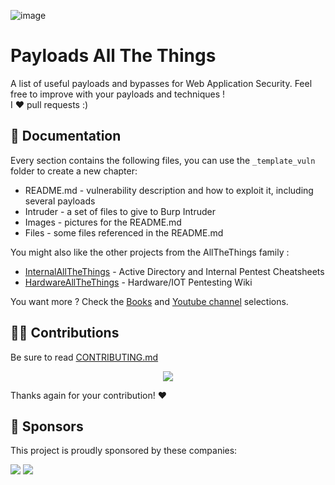 ![image](https://github.com/user-attachments/assets/5148b557-cca4-4dc5-9174-eb1de921405c)

# Payloads All The Things 

A list of useful payloads and bypasses for Web Application Security.
Feel free to improve with your payloads and techniques !    
I :heart: pull requests :)

:book: Documentation
-----
Every section contains the following files, you can use the `_template_vuln` folder to create a new chapter:

- README.md - vulnerability description and how to exploit it, including several payloads
- Intruder - a set of files to give to Burp Intruder
- Images - pictures for the README.md
- Files - some files referenced in the README.md

You might also like the other projects from the AllTheThings family :

- [InternalAllTheThings](https://swisskyrepo.github.io/InternalAllTheThings/) - Active Directory and Internal Pentest Cheatsheets
- [HardwareAllTheThings](https://swisskyrepo.github.io/HardwareAllTheThings/) - Hardware/IOT Pentesting Wiki


You want more ? Check the [Books](https://github.com/swisskyrepo/PayloadsAllTheThings/blob/master/_LEARNING_AND_SOCIALS/BOOKS.md) and [Youtube channel](https://github.com/swisskyrepo/PayloadsAllTheThings/blob/master/_LEARNING_AND_SOCIALS/YOUTUBE.md) selections.


:technologist: Contributions
-----
Be sure to read [CONTRIBUTING.md](https://github.com/swisskyrepo/PayloadsAllTheThings/blob/master/CONTRIBUTING.md)

<p align="center">
<a href="https://github.com/swisskyrepo/PayloadsAllTheThings/graphs/contributors">
  <img src="https://contrib.rocks/image?repo=swisskyrepo/PayloadsAllTheThings&max=36">
</a>
</p>

Thanks again for your contribution! :heart:


:beers: Sponsors
-----

This project is proudly sponsored by these companies: 

[<img src="https://avatars.githubusercontent.com/u/48131541?s=40&v=4">](https://www.vaadata.com/)
[<img src="https://avatars.githubusercontent.com/u/50994705?s=40&v=4">](https://github.com/projectdiscovery)
